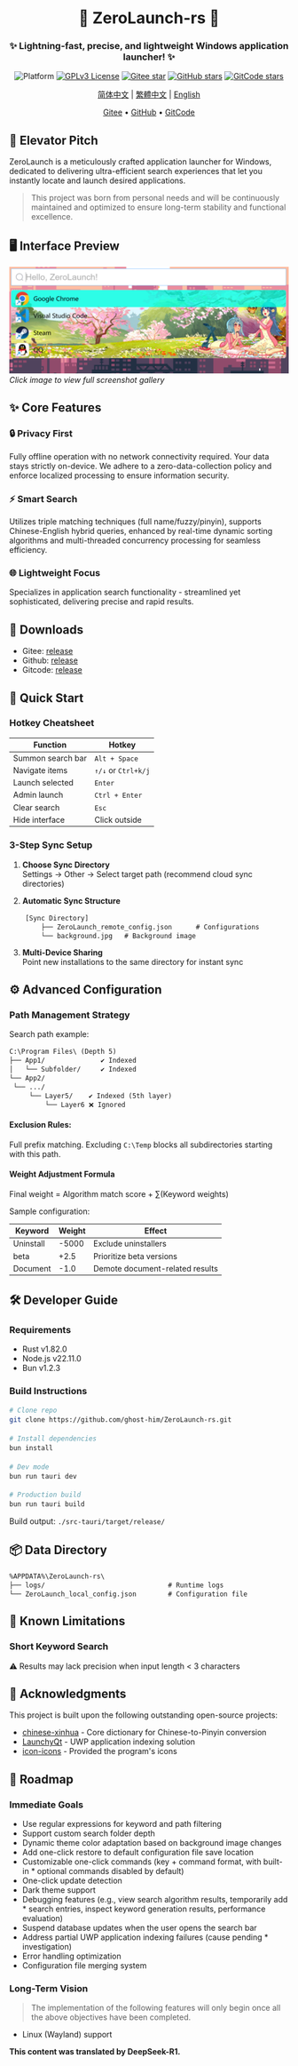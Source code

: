 

<div align="center">
<!--
    <p align="center">
         <img src="./Web/src/assets/logo.png" height="128" alt="ZeroLaunch-logo"/> 
    </p>
-->
    <h1>🚀 ZeroLaunch-rs 🚀</h1>
</div>

<div align="center"><h3>✨ Lightning-fast, precise, and lightweight Windows application launcher! ✨</h3></div>

<div align="center">

![Platform](https://img.shields.io/badge/Platform-Windows_11-0078d7?logo=windows11&logoColor=white)
[![GPLv3 License](https://img.shields.io/badge/License-GPLv3-blue.svg)](https://www.gnu.org/licenses/gpl-3.0)
[![Gitee star](https://gitee.com/ghost-him/ZeroLaunch-rs/badge/star.svg?theme=dark)](https://gitee.com/ghost-him/ZeroLaunch-rs/stargazers)
[![GitHub stars](https://img.shields.io/github/stars/ghost-him/ZeroLaunch-rs.svg?style=social)](https://github.com/ghost-him/ZeroLaunch-rs/stargazers)
[![GitCode stars](https://gitcode.com/ghost-him/ZeroLaunch-rs/star/badge.svg)](https://gitcode.com/ghost-him/ZeroLaunch-rs/stargazers)

</div>

<div align="center">

[简体中文](README.md) | [繁體中文](readme-cn2.md) | [English](readme-en.md)

</div>

<div align="center">
    <a href="https://gitee.com/ghost-him/ZeroLaunch-rs" target="_blank">Gitee</a> •
    <a href="https://github.com/ghost-him/ZeroLaunch-rs" target="_blank">GitHub</a> •
    <a href="https://gitcode.com/ghost-him/ZeroLaunch-rs" target="_blank">GitCode</a>
</div>

## 📕 Elevator Pitch

ZeroLaunch is a meticulously crafted application launcher for Windows, dedicated to delivering ultra-efficient search experiences that let you instantly locate and launch desired applications.

> This project was born from personal needs and will be continuously maintained and optimized to ensure long-term stability and functional excellence.

## 🖥️ Interface Preview

[![Main UI Preview](asset/主界面.png)](asset/picture-en.md)  
*Click image to view full screenshot gallery*

## ✨ Core Features

### 🔒 Privacy First
Fully offline operation with no network connectivity required. Your data stays strictly on-device. We adhere to a zero-data-collection policy and enforce localized processing to ensure information security.

### ⚡ Smart Search
Utilizes triple matching techniques (full name/fuzzy/pinyin), supports Chinese-English hybrid queries, enhanced by real-time dynamic sorting algorithms and multi-threaded concurrency processing for seamless efficiency.

### 🌐 Lightweight Focus
Specializes in application search functionality - streamlined yet sophisticated, delivering precise and rapid results.

## 🚩 Downloads

* Gitee: [release](https://gitee.com/ghost-him/ZeroLaunch-rs/releases)
* Github: [release](https://github.com/ghost-him/ZeroLaunch-rs/releases)
* Gitcode: [release](https://gitcode.com/ghost-him/ZeroLaunch-rs/releases)

## 🚀 Quick Start

### Hotkey Cheatsheet

| Function                | Hotkey           |
|-------------------------|------------------|
| Summon search bar        | `Alt + Space`    |
| Navigate items           | `↑/↓` or `Ctrl+k/j` |
| Launch selected          | `Enter`          |
| Admin launch             | `Ctrl + Enter`   |
| Clear search             | `Esc`            |
| Hide interface           | Click outside    |

### 3-Step Sync Setup

1. **Choose Sync Directory**  
   Settings → Other → Select target path (recommend cloud sync directories)

2. **Automatic Sync Structure**

```plaintext
    [Sync Directory]
        ├── ZeroLaunch_remote_config.json      # Configurations
        └── background.jpg   # Background image
```

3. **Multi-Device Sharing**  
   Point new installations to the same directory for instant sync

## ⚙️ Advanced Configuration

### Path Management Strategy

Search path example:

```plaintext
C:\Program Files\ (Depth 5)
├── App1/              ✔️ Indexed
│   └── Subfolder/     ✔️ Indexed
└── App2/
 └── .../
     └── Layer5/    ✔️ Indexed (5th layer)
         └── Layer6 ❌ Ignored
```

#### Exclusion Rules:

Full prefix matching. Excluding `C:\Temp` blocks all subdirectories starting with this path.

#### Weight Adjustment Formula

Final weight = Algorithm match score + ∑(Keyword weights)

Sample configuration:

|Keyword	|Weight|	Effect|
|---|---|---|
|Uninstall|-5000|Exclude uninstallers|
|beta|+2.5|Prioritize beta versions|
|Document|-1.0|Demote document-related results|

## 🛠️ Developer Guide

### Requirements

* Rust v1.82.0
* Node.js v22.11.0
* Bun v1.2.3

### Build Instructions

```bash
# Clone repo
git clone https://github.com/ghost-him/ZeroLaunch-rs.git

# Install dependencies
bun install

# Dev mode
bun run tauri dev

# Production build
bun run tauri build
```

Build output: `./src-tauri/target/release/`

## 📦 Data Directory

```
%APPDATA%\ZeroLaunch-rs\
├── logs/                               # Runtime logs
└── ZeroLaunch_local_config.json        # Configuration file
```

## 📌 Known Limitations

### Short Keyword Search

⚠️ Results may lack precision when input length < 3 characters

## 🤝 Acknowledgments

This project is built upon the following outstanding open-source projects:

* [chinese-xinhua](https://github.com/pwxcoo/chinese-xinhua) - Core dictionary for Chinese-to-Pinyin conversion
* [LaunchyQt](https://github.com/samsonwang/LaunchyQt) - UWP application indexing solution
* [icon-icons](https://icon-icons.com/zh/) - Provided the program's icons

## 🎯 Roadmap

### Immediate Goals

* Use regular expressions for keyword and path filtering
* Support custom search folder depth
* Dynamic theme color adaptation based on background image changes
* Add one-click restore to default configuration file save location
* Customizable one-click commands (key + command format, with built-in * optional commands disabled by default)
* One-click update detection
* Dark theme support
* Debugging features (e.g., view search algorithm results, temporarily add * search entries, inspect keyword generation results, performance evaluation)
* Suspend database updates when the user opens the search bar
* Address partial UWP application indexing failures (cause pending * investigation)
* Error handling optimization
* Configuration file merging system

### Long-Term Vision

> The implementation of the following features will only begin once all the above objectives have been completed.

* Linux (Wayland) support

**This content was translated by DeepSeek-R1.**